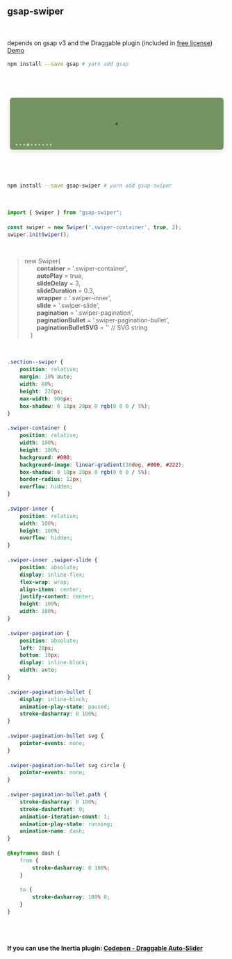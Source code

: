 ## gsap-swiper
<br><br>
depends on gsap v3 and the Draggable plugin (included in [free license](https://greensock.com/standard-license/))
<br>
[Demo](https://gsap-swiper.vercel.app/)
<br>
```bash
npm install --save gsap # yarn add gsap
```
<br><br>

![gsap-swiper](https://github.com/martinenzinger/gsap-swiper/raw/main/images/gsap-swiper.png "gsap-swiper")

<br><br>

```bash
npm install --save gsap-swiper # yarn add gsap-swiper
```

<br>

```js
import { Swiper } from "gsap-swiper";

const swiper = new Swiper('.swiper-container', true, 2);
swiper.initSwiper();
```

<br>

>new Swiper(<br>
>&emsp;&emsp;**container** = '.swiper-container',<br>
>&emsp;&emsp;**autoPlay** = true,<br>
>&emsp;&emsp;**slideDelay** = 3,<br>
>&emsp;&emsp;**slideDuration** = 0.3,<br>
>&emsp;&emsp;**wrapper** = '.swiper-inner',<br>
>&emsp;&emsp;**slide** = '.swiper-slide',<br>
>&emsp;&emsp;**pagination** = '.swiper-pagination',<br>
>&emsp;&emsp;**paginationBullet** = '.swiper-pagination-bullet',<br>
>&emsp;&emsp;**paginationBulletSVG** = ''  // SVG string<br>
>&emsp;)


<br>

```css
.section--swiper {
    position: relative;
    margin: 10% auto;
    width: 80%;
    height: 220px;
    max-width: 900px;
    box-shadow: 0 10px 20px 0 rgb(0 0 0 / 5%);
}

.swiper-container {
    position: relative;
    width: 100%;
    height: 100%;
    background: #000;
    background-image: linear-gradient(30deg, #000, #222);
    box-shadow: 0 10px 20px 0 rgb(0 0 0 / 5%);
    border-radius: 12px;
    overflow: hidden;
}

.swiper-inner {
    position: relative;
    width: 100%;
    height: 100%;
    overflow: hidden;
}

.swiper-inner .swiper-slide {
    position: absolute;
    display: inline-flex;
    flex-wrap: wrap;
    align-items: center;
    justify-content: center;
    height: 100%;
    width: 100%;
}

.swiper-pagination {
    position: absolute;
    left: 20px;
    bottom: 10px;
    display: inline-block;
    width: auto;
}

.swiper-pagination-bullet {
    display: inline-block;
    animation-play-state: paused;
    stroke-dasharray: 0 100%;
}

.swiper-pagination-bullet svg {
    pointer-events: none;
}

.swiper-pagination-bullet svg circle {
    pointer-events: none;
}

.swiper-pagination-bullet.path {
    stroke-dasharray: 0 100%;
    stroke-dashoffset: 0;
    animation-iteration-count: 1;
    animation-play-state: running;
    animation-name: dash;
}

@keyframes dash {
    from {
        stroke-dasharray: 0 100%;
    }

    to {
        stroke-dasharray: 100% 0;
    }
}
```

<br><br>

#### If you can use the Inertia plugin: [Codepen - Draggable Auto-Slider](https://codepen.io/GreenSock/pen/GRJwLNP)

<br><br><br>
